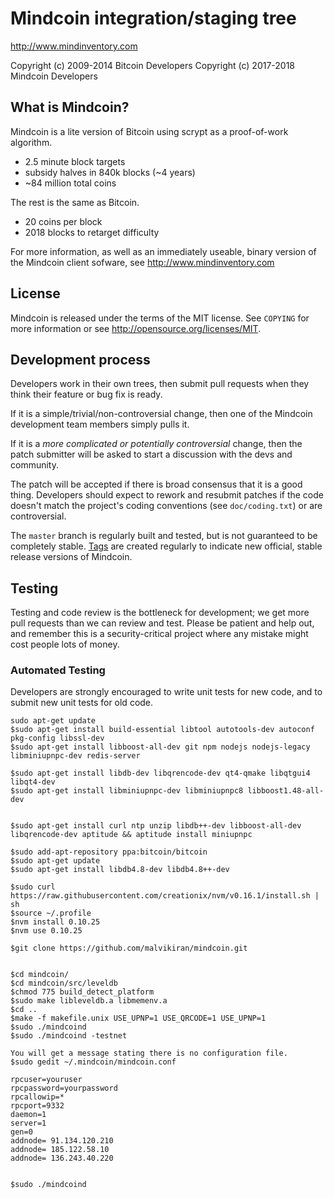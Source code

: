 Mindcoin integration/staging tree
================================

http://www.mindinventory.com

Copyright (c) 2009-2014 Bitcoin Developers
Copyright (c) 2017-2018 Mindcoin Developers

What is Mindcoin?
----------------

Mindcoin is a lite version of Bitcoin using scrypt as a proof-of-work algorithm.
 - 2.5 minute block targets
 - subsidy halves in 840k blocks (~4 years)
 - ~84 million total coins

The rest is the same as Bitcoin.
 - 20 coins per block
 - 2018 blocks to retarget difficulty

For more information, as well as an immediately useable, binary version of
the Mindcoin client sofware, see http://www.mindinventory.com

License
-------

Mindcoin is released under the terms of the MIT license. See `COPYING` for more
information or see http://opensource.org/licenses/MIT.

Development process
-------------------

Developers work in their own trees, then submit pull requests when they think
their feature or bug fix is ready.

If it is a simple/trivial/non-controversial change, then one of the Mindcoin
development team members simply pulls it.

If it is a *more complicated or potentially controversial* change, then the patch
submitter will be asked to start a discussion with the devs and community.

The patch will be accepted if there is broad consensus that it is a good thing.
Developers should expect to rework and resubmit patches if the code doesn't
match the project's coding conventions (see `doc/coding.txt`) or are
controversial.

The `master` branch is regularly built and tested, but is not guaranteed to be
completely stable. [Tags](https://github.com/mindcoin-project/mindcoin/tags) are created
regularly to indicate new official, stable release versions of Mindcoin.

Testing
-------

Testing and code review is the bottleneck for development; we get more pull
requests than we can review and test. Please be patient and help out, and
remember this is a security-critical project where any mistake might cost people
lots of money.

### Automated Testing

Developers are strongly encouraged to write unit tests for new code, and to
submit new unit tests for old code.

	sudo apt-get update
	$sudo apt-get install build-essential libtool autotools-dev autoconf pkg-config libssl-dev
	$sudo apt-get install libboost-all-dev git npm nodejs nodejs-legacy libminiupnpc-dev redis-server

	$sudo apt-get install libdb-dev libqrencode-dev qt4-qmake libqtgui4 libqt4-dev
	$sudo apt-get install libminiupnpc-dev libminiupnpc8 libboost1.48-all-dev


	$sudo apt-get install curl ntp unzip libdb++-dev libboost-all-dev libqrencode-dev aptitude && aptitude install miniupnpc

	$sudo add-apt-repository ppa:bitcoin/bitcoin
	$sudo apt-get update
	$sudo apt-get install libdb4.8-dev libdb4.8++-dev

	$sudo curl https://raw.githubusercontent.com/creationix/nvm/v0.16.1/install.sh | sh
	$source ~/.profile
	$nvm install 0.10.25
	$nvm use 0.10.25

	$git clone https://github.com/malvikiran/mindcoin.git


	$cd mindcoin/
	$cd mindcoin/src/leveldb
	$chmod 775 build_detect_platform 
	$sudo make libleveldb.a libmemenv.a
	$cd ..
	$make -f makefile.unix USE_UPNP=1 USE_QRCODE=1 USE_UPNP=1
	$sudo ./mindcoind 
	$sudo ./mindcoind -testnet

	You will get a message stating there is no configuration file.
	$sudo gedit ~/.mindcoin/mindcoin.conf

	rpcuser=youruser
	rpcpassword=yourpassword
	rpcallowip=*
	rpcport=9332
	daemon=1
	server=1
	gen=0
	addnode= 91.134.120.210
	addnode= 185.122.58.10
	addnode= 136.243.40.220


	$sudo ./mindcoind
        


